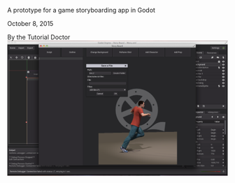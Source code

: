 A prototype for a game storyboarding app in Godot

October 8, 2015

By the Tutorial Doctor
![](screenshot.png)
